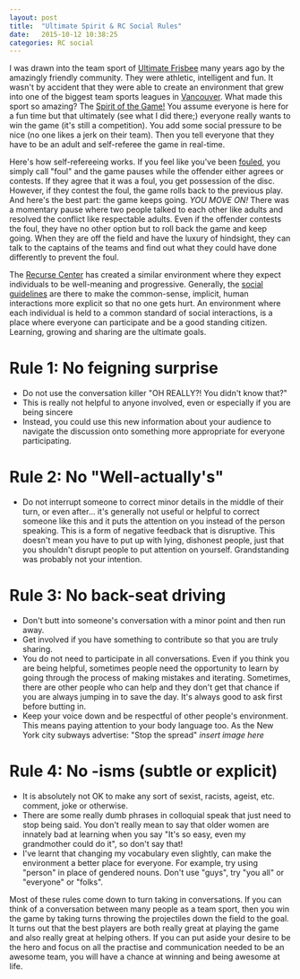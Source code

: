 ```yaml
---
layout: post
title:  "Ultimate Spirit & RC Social Rules"
date:   2015-10-12 10:38:25
categories: RC social
---
```

I was drawn into the team sport of [Ultimate Frisbee](https://en.wikipedia.org/wiki/Ultimate_(sport)) many years ago by the amazingly friendly community. They were athletic, intelligent and fun. It wasn't by accident that they were able to create an environment that grew into one of the biggest team sports leagues in [Vancouver](https://www.vul.ca). What made this sport so amazing? The [Spirit of the Game!](https://www.vul.ca/content/spirit) You assume everyone is here for a fun time but that ultimately (see what I did there;) everyone really wants to win the game (it's still a competition). You add some social pressure to be nice (no one likes a jerk on their team). Then you tell everyone that they have to be an adult and self-referee the game in real-time. 

Here's how self-refereeing works. If you feel like you've been [fouled](https://www.vul.ca/content/fouls), you simply call "foul" and the game pauses while the offender either agrees or contests. If they agree that it was a foul, you get possession of the disc. However, if they contest the foul, the game rolls back to the previous play. And here's the best part: the game keeps going. *YOU MOVE ON!* There was a momentary pause where two people talked to each other like adults and resolved the conflict like respectable adults. Even if the offender contests the foul, they have no other option but to roll back the game and keep going. When they are off the field and have the luxury of hindsight, they can talk to the captains of the teams and find out what they could have done differently to prevent the foul.

The [Recurse Center]( https://www.recurse.com) has created a similar environment where they expect individuals to be well-meaning and progressive. Generally, the [social guidelines](https://www.recurse.com/manual#sec-environment) are there to make the common-sense, implicit, human interactions more explicit so that no one gets hurt. An environment where each individual is held to a common standard of social interactions, is a place where everyone can participate and be a good standing citizen. Learning, growing and sharing are the ultimate goals.

# Rule 1: No feigning surprise
- Do not use the conversation killer "OH REALLY?! You didn't know that?"
- This is really not helpful to anyone involved, even or especially if you are being sincere
- Instead, you could use this new information about your audience to navigate the discussion onto something more appropriate for everyone participating.

# Rule 2: No "Well-actually's"
- Do not interrupt someone to correct minor details in the middle of their turn, or even after... it's generally not useful or helpful to correct someone like this and it puts the attention on you instead of the person speaking. This is a form of negative feedback that is disruptive. This doesn't mean you have to put up with lying, dishonest people, just that you shouldn't disrupt people to put attention on yourself. Grandstanding was probably not your intention.

# Rule 3: No back-seat driving
- Don't butt into someone's conversation with a minor point and then run away.
- Get involved if you have something to contribute so that you are truly sharing.
- You do not need to participate in all conversations. Even if you think you are being helpful, sometimes people need the opportunity to learn by going through the process of making mistakes and iterating. Sometimes, there are other people who can help and they don't get that chance if you are always jumping in to save the day. It's always good to ask first before butting in.
- Keep your voice down and be respectful of other people's environment. This means paying attention to your body language too. As the New York city subways advertise: "Stop the spread" *insert image here*

# Rule 4: No -isms (subtle or explicit)
- It is absolutely not OK to make any sort of sexist, racists, ageist, etc. comment, joke or otherwise.
- There are some really dumb phrases in colloquial speak that just need to stop being said. You don't really mean to say that older women are innately bad at learning when you say "It's so easy, even my grandmother could do it", so don't say that!
- I've learnt that changing my vocabulary even slightly, can make the environment a better place for everyone. For example, try using "person" in place of gendered nouns. Don't use "guys", try "you all" or "everyone" or "folks".

Most of these rules come down to turn taking in conversations. If you can think of a conversation between many people as a team sport, then you win the game by taking turns throwing the projectiles down the field to the goal. It turns out that the best players are both really great at playing the game and also really great at helping others. If you can put aside your desire to be the hero and focus on all the practise and communication needed to be an awesome team, you will have a chance at winning and being awesome at life.
